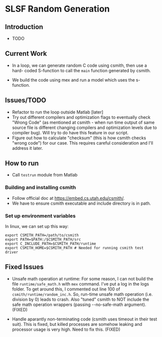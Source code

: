 # SLSF Random Generation

## Introduction

 - TODO

## Current Work

 - In a loop, we can generate random C code using csmith, then use a hard-
coded S-function to call the `main` function generated by csmith.

 - We build the code using mex and run a model which uses the s-function.

## Issues/TODO

 - Refactor to run the loop outside Matlab [later]
 - Try out different compilers and optimization flags to eventually check 
"Wrong Code" (as mentioned at csmith - when run time output of same source 
file is different changing compilers and optimization levels due to 
compiler bug). Will try to do have this feature in our script.
 - Figure out how to calculate "checksum" (this is how csmith checks "wrong
code") for our case. This requires careful consideration and I'll address
it later.

## How to run

 - Call `testrun` module from Matlab

### Building and installing csmith

 - Follow official doc at https://embed.cs.utah.edu/csmith/.
 - We have to ensure csmith executable and include directory is in path.

### Set up environment variables

In linux, we can set up this way:

    export CSMITH_PATH=/path/to/csmith
    export PATH=$PATH:/$CSMITH_PATH/src
    export C_INCLUDE_PATH=$CSMITH_PATH/runtime
    export CSMITH_HOME=$CSMITH_PATH # Needed for running csmith test driver

## Fixed Issues

 - Unsafe math operation at runtime: For some reason, I can not build the 
file `runtime/safe_math.h` with `mex` command. I've put a log in the logs 
folder. To get around this, I commented out line 100 of 
`csmith/runtime/random_inc.h`. So, run-time unsafe math operation (i.e. 
division by 0) leads to crash. Also "tuned" csmith to NOT include the safe
math operation wrappers (passing --no-safe-math argument). (FIXED)

- Handle aparantly non-terminating code (csmith uses timeout in their 
test suit). This is fixed, but killed processes are somehow leaking and 
processor usage is very high. Need to fix this. (FIXED)


